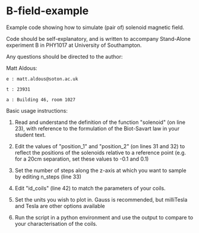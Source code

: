 # B-field-example
Example code showing how to simulate (pair of) solenoid magnetic field.

Code should be self-explanatory, and is written to accompany Stand-Alone experiment B in PHY1017 at University of Southampton.

Any questions should be directed to the author:

Matt Aldous:

    e : matt.aldous@soton.ac.uk
    
    t : 23931
    
    a : Building 46, room 1027
    
    
    
Basic usage instructions:

  1) Read and understand the definition of the function "solenoid" (on line 23), with reference to the formulation of the Biot-Savart law in your student text.
  
  2) Edit the values of "position_1" and "position_2" (on lines 31 and 32) to reflect the positions of the solenoids relative to a reference point (e.g. for a 20cm separation, set these values to -0.1 and 0.1)
  
  3) Set the number of steps along the z-axis at which you want to sample by editing n_steps (line 33)
  
  4) Edit "id_coils" (line 42) to match the parameters of your coils.
  
  5) Set the units you wish to plot in. Gauss is recommended, but milliTesla and Tesla are other options available
  
  6) Run the script in a python environment and use the output to compare to your characterisation of the coils.
  

